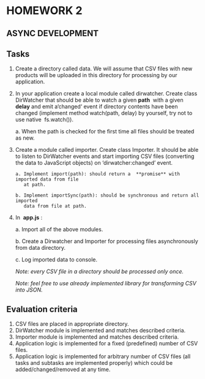 # HOMEWORK 2

## ASYNC DEVELOPMENT

## Tasks

1. Create a directory called ​data​. We will assume that CSV files with new products will be
    uploaded in this directory for processing by our application.
2. In your application create a local module called ​dirwatcher​. Create class ​DirWatcher
    that should be able to watch a given ​ **path** ​​ with a given ​ **delay** ​​and emit a​ ​‘​changed​‘ event
    if directory contents have been changed (implement method ​watch(path, delay)​ by yourself, try not to use native ​ fs.watch() ​).

    a. When the path is checked for the first time all files should be treated as new.

3. Create a module called ​importer​. Create class ​Importer​. It should be able to listen to
    DirWatcher ​events and start importing CSV files (converting the data to JavaScript
    objects) on ‘​dirwatcher:changed​’ event.

       a. Implement ​import(path)​: should return a ​ **promise** ​​with imported data from file
          at ​path​.

       b. Implement ​importSync(path)​: should be synchronous and return all imported
          data from file at ​path​.
4. In ​ **app.js** ​​:

    a. Import all of the above modules.

    b. Create a ​Dirwatcher​ and ​Importer​ for processing files asynchronously from
       data ​directory.

    c. Log imported data to console.

    _Note: every CSV file in a directory should be processed only once._
    
    _Note: feel free to use already implemented library for transforming CSV into JSON._

## Evaluation criteria

1. CSV files are placed in appropriate directory.
2. DirWatcher​ module is implemented and matches described criteria.
3. Importer ​module is implemented and matches described criteria.
4. Application logic is implemented for a fixed (predefined) number of CSV files.
5. Application logic is implemented for arbitrary number of CSV files (all tasks and subtasks
    are implemented properly) which could be added/changed/removed at any time.


